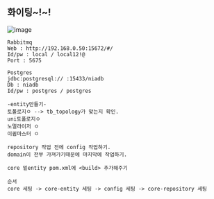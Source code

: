 ## 화이팅~!~!
![image](https://user-images.githubusercontent.com/97263974/186042148-19c25011-f474-4bfc-940c-e8756876e7f1.png)
```
Rabbitmq
Web : http://192.168.0.50:15672/#/
Id/pw : local / local12!@
Port : 5675

Postgres
jdbc:postgresql:// :15433/niadb
Db : niadb
Id/pw : postgres / postgres
```
    -entity만들기-
    토폴로지ㅇ --> tb_topology가 맞는지 확인.
    uni토폴로지ㅇ
    노멀라이저 ㅇ
    이큅마스터 ㅇ

    repository 작업 전에 config 작업하기.
    domain이 전부 가져가기때문에 마지막에 작업하기. 

    core 밑entity pom.xml에 <build> 추가해주기

    순서
    core 세팅 -> core-entity 세팅 -> config 세팅 -> core-repository 세팅
